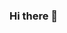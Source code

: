 ### Hi there 👋

<!--
**hhlp/hhlp** is a ✨ _special_ ✨ repository because its `README.md` (this file) appears on your GitHub profile.

Here are some ideas to get you started:

- 🔭 I’m currently working on ...
🌱 I’m currently learning all about Linux...
👯 I’m looking to collaborate on Fedora...
🤔 I’m looking for help in Open source
💬 Ask me about Fedora https://github.com/hhlp/ama
📫 How to reach me: twitter.com/hhlp
😄 Pronouns: He/Him...
⚡ Fun fact: I love go to the GYM...
-->
